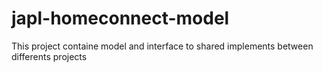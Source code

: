 # japl-homeconnect-model
This project containe model and interface to shared implements between differents projects
